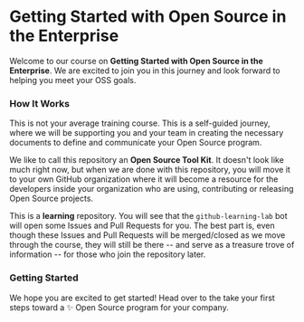 # Getting Started with Open Source in the Enterprise

Welcome to our course on **Getting Started with Open Source in the Enterprise**. We are excited to join you in this journey and look forward to helping you meet your OSS goals.

### How It Works

This is not your average training course. This is a self-guided journey, where we will be supporting you and your team in creating the necessary documents to define and communicate your Open Source program.

We like to call this repository an **Open Source Tool Kit**. It doesn't look like much right now, but when we are done with this repository, you will move it to your own  GitHub organization where it will become a resource for the developers inside your organization who are using, contributing or releasing Open Source projects.

This is a **learning** repository. You will see that the `github-learning-lab` bot will open some Issues and Pull Requests for you. The best part is, even though these Issues and Pull Requests will be merged/closed as we move through the course, they will still be there -- and serve as a treasure trove of information -- for those who join the repository later.  

### Getting Started

We hope you are excited to get started! Head over to the take your first steps toward a :sparkles: Open Source program for your company.
